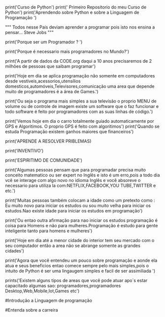 print('Curso de Python')
print(' Primeiro Repositorio do meu Curso de Python')
print('Aprendendo sobre Python e sobre a Linguagem de Programação ')

""" 
Todos nesse País deviam aprender a programar pois isto nos ensina a pensar...
Steve Jobs
"""

print('Porque ser um Programador ? ')

print('Porque é necessario mais programadores no Mundo?')

print('A partir de dados  da CODE.org daqui a 10 anos precisaremos de 2 milhões de pessoas que saibam programar')

print('Hoje em dia se aplica programação não somente em computadores desde vestiveis,acessorios,utensílios domesticos,automóveis,Televisores,comunicação  uma area que depende muito de programadores é a área de Games.')

print('Ou seja o programa mais simples a sua televisão o proprio MENU de volume ou de controle de imagem existe um software que o faz funcionar e todo software é feito por programadores com as suas linhas de código.')

print('Vemos hoje em dia o carro totalmente guiado automaticamente por GPS e Algoritimos. O proprio GPS é feito com algoritimos')
print('Quando se estuda Programação existem ganhos maiores que financeiros')

print('APRENDE A RESOLVER PRIBLEMAS)

print('INVENTIVO')

print('ESPIRITIMO DE COMUNIDADE')

print('Algumas pessoas pensam que para programadar precisa muito conceito matematico ou ser expert no Inglês e isto é um erro,pois a   todo dia vcê se interage com algo novo no idioma Inglês e você absoreve o necessario para utiliza la com:NETFLIX,FACEBOOK,YOU TUBE,TWITTER e etc.')

print('Muitas pessoas também colocam a idade como um pretexto como : Eu muito novo para iniciar os estudos ou sou muito velha para iniciar os estudos.Nao existe idade para iniciar os estudos em programação') 

print('Ou entao outra afirmação para nao iniciar os estudos programação é coisa para Homens e não para mulheres.Programação é estudo para gente inteligente tanto para homens e mulheres')

print('Hoje em dia até a menor cidade do interior tem seu mercado com o seu computador então a area não se abrange somente as grandes cidades')

print('Agora que você entendeu um pouco sobre programação e aonde ela atua e seus beneficios entao comece sempre pelo mais simples,pois o intuito de Python é ser uma lingaugem simples e facil de ser assimiliada ')

prints('Existem alguns tipos de areas que você pode atuar apo´s estar capacitado algumas sao: programadores,programadores Desktop,Web,Mobile,Iot,Games etc')

#Introdução a Linguagem de programação 

#Entenda sobre a carreira 














